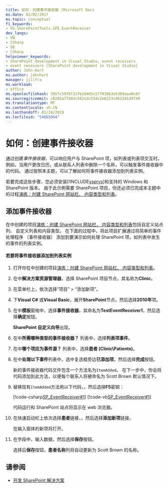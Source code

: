 ```yaml
---
title: 如何：创建事件接收器 |Microsoft Docs
ms.date: 02/02/2017
ms.topic: conceptual
f1_keywords:
- VS.SharePointTools.SPE.EventReceiver
dev_langs:
- VB
- CSharp
- VB
- CSharp
helpviewer_keywords:
- SharePoint development in Visual Studio, event receivers
- event receivers [SharePoint development in Visual Studio]
author: John-Hart
ms.author: johnhart
manager: jillfra
ms.workload:
- office
ms.openlocfilehash: 395fc5976f31fb2d465c57f036b3e5369aaa0c07
ms.sourcegitcommit: c0202a77d4dc562cdc55dc2e6223c062281d9749
ms.translationtype: MT
ms.contentlocale: zh-CN
ms.lasthandoff: 01/24/2019
ms.locfileid: "54865094"
---
```

# <a name="how-to-create-an-event-receiver"></a>如何：创建事件接收器
  通过创建*事件接收器*，可以响应用户与 SharePoint 项，如列表或列表项交互时。 例如，当用户更改日历，或从联系人列表中删除一个名称，可以触发事件接收器中的代码。 通过按照本主题，可以了解如何将事件接收器添加到列表实例。

 若要完成这些步骤，您必须安装[!INCLUDE[vsprvs](../sharepoint/includes/vsprvs-md.md)]和支持的 Windows 和 SharePoint 版本。 由于此示例需要 SharePoint 项目，你还必须已完成本主题中的过程[演练：创建 SharePoint 网站栏、 内容类型和列表](../sharepoint/walkthrough-create-a-site-column-content-type-and-list-for-sharepoint.md)。

## <a name="adding-an-event-receiver"></a>添加事件接收器
 在中创建的项目[演练：创建 SharePoint 网站栏、 内容类型和列表](../sharepoint/walkthrough-create-a-site-column-content-type-and-list-for-sharepoint.md)包括自定义站点列、 自定义列表和内容类型。 在下面的过程中，将此项目扩展通过将简单的事件处理程序 （事件接收器） 添加到要演示如何处理 SharePoint 项，如列表中发生的事件的列表实例。

#### <a name="to-add-an-event-receiver-to-the-list-instance"></a>若要将事件接收器添加到列表实例

1.  打开你在中创建的项目[演练：创建 SharePoint 网站栏、 内容类型和列表](../sharepoint/walkthrough-create-a-site-column-content-type-and-list-for-sharepoint.md)。

2.  在中**解决方案资源管理器**，选择 SharePoint 项目节点，其名称为**Clinic**。

3.  在菜单栏上，依次选择“项目” > “添加新项”。

4.  下**Visual C#** 或**Visual Basic**，展开**SharePoint**节点，然后选择**2010年**项。

5.  在中**模板**窗格中，选择**事件接收器**，其命名为**TestEventReceiver1**，然后选择**确定**按钮。

     **SharePoint 自定义向导**出现。

6.  在中**所需哪种类型的事件接收器？** 列表中，选择**列表项事件**。

7.  在中**哪个项应为事件源？** 列表中，选择**患者 (Clinic\Patients)**。

8.  在中**处理以下事件**列表中，选中复选框旁边**已添加项**，然后选择**完成**按钮。

     新的事件接收器代码文件包含一个方法名为`ItemAdded`。 在下一步中，你会将代码添加到此方法，以便每个联系人将被命名为 Scott Brown 默认情况下。

9. 替换现有`ItemAdded`方法用以下代码，，然后选择**F5**密钥：

     [!code-csharp[SP_EventReceiver#1](../sharepoint/codesnippet/CSharp/CustomField1/TestEventReceiver1/TestEventReceiver1.cs#1)]
     [!code-vb[SP_EventReceiver#1](../sharepoint/codesnippet/VisualBasic/CustomField1_VB/EventReceiver1/EventReceiver1.vb#1)]

     代码运行和 SharePoint 站点将显示在 web 浏览器。

10. 在快速启动栏上依次选择**患者**链接，，然后选择**添加新项**链接。

     在输入窗体的新项将打开。

11. 在字段中，输入数据，然后选择**保存**按钮。

     选择后**保存**按钮，**患者名称**列将自动更新为 Scott Brown 的名称。

## <a name="see-also"></a>请参阅

- [开发 SharePoint 解决方案](../sharepoint/developing-sharepoint-solutions.md)